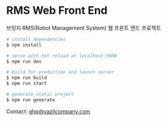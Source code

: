 # RMS Web Front End

브릿지 RMS(Robot Management System) 웹 프론트 엔드 프로젝트

```bash
# install dependencies
$ npm install

# serve with hot reload at localhost:3000
$ npm run dev

# build for production and launch server
$ npm run build
$ npm run start

# generate static project
$ npm run generate
```

Contact: ghp@vazilcompany.com
